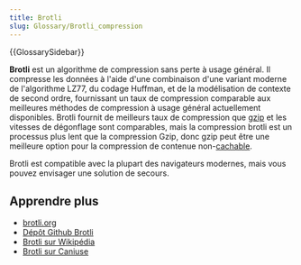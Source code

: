 ```yaml
---
title: Brotli
slug: Glossary/Brotli_compression
---
```


{{GlossarySidebar}}

**Brotli** est un algorithme de compression sans perte à usage général. Il compresse les données à l'aide d'une combinaison d'une variant moderne de l'algorithme LZ77, du codage Huffman, et de la modélisation de contexte de second ordre, fournissant un taux de compression comparable aux meilleures méthodes de compression à usage général actuellement disponibles. Brotli fournit de meilleurs taux de compression que [gzip](/fr/docs/Glossary/gzip_compression) et les vitesses de dégonflage sont comparables, mais la compression brotli est un processus plus lent que la compression Gzip, donc gzip peut être une meilleure option pour la compression de contenue non-[cachable](/fr/docs/Glossary/Cache).

Brotli est compatible avec la plupart des navigateurs modernes, mais vous pouvez envisager une solution de secours.

## Apprendre plus

- [brotli.org](https://brotli.org/)
- [Dépôt Github Brotli](https://github.com/google/brotli)
- [Brotli sur Wikipédia](https://en.wikipedia.org/wiki/Brotli)
- [Brotli sur Caniuse](https://caniuse.com/#feat=brotli)
